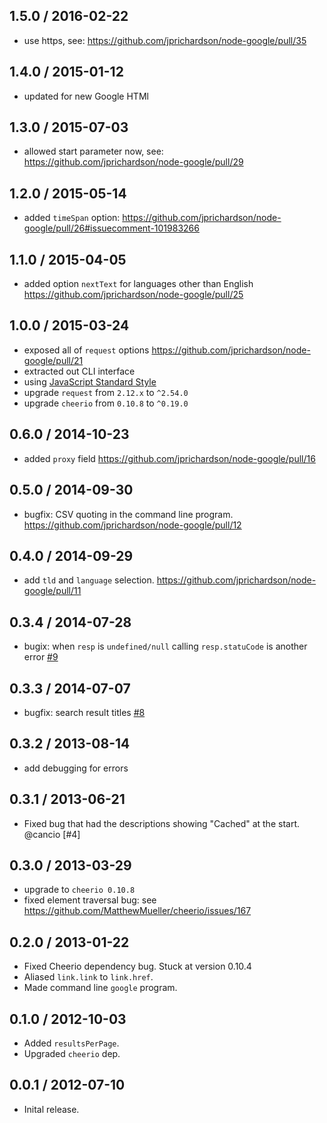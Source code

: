 1.5.0 / 2016-02-22
------------------
- use https, see: https://github.com/jprichardson/node-google/pull/35

1.4.0 / 2015-01-12
-----------------
- updated for new Google HTMl

1.3.0 / 2015-07-03
------------------
- allowed start parameter now, see: https://github.com/jprichardson/node-google/pull/29

1.2.0 / 2015-05-14
------------------
- added `timeSpan` option: https://github.com/jprichardson/node-google/pull/26#issuecomment-101983266

1.1.0 / 2015-04-05
------------------
- added option `nextText` for languages other than English https://github.com/jprichardson/node-google/pull/25

1.0.0 / 2015-03-24
------------------
- exposed all of `request` options https://github.com/jprichardson/node-google/pull/21
- extracted out CLI interface
- using [JavaScript Standard Style](https://github.com/feross/standard)
- upgrade `request` from `2.12.x` to `^2.54.0`
- upgrade `cheerio` from `0.10.8` to `^0.19.0`

0.6.0 / 2014-10-23
------------------
- added `proxy` field https://github.com/jprichardson/node-google/pull/16

0.5.0 / 2014-09-30
------------------
- bugfix: CSV quoting in the command line program. https://github.com/jprichardson/node-google/pull/12

0.4.0 / 2014-09-29
------------------
- add `tld` and `language` selection. https://github.com/jprichardson/node-google/pull/11

0.3.4 / 2014-07-28
------------------
* bugix: when `resp` is `undefined/null` calling `resp.statuCode` is another error [#9](https://github.com/jprichardson/node-google/pull/9)

0.3.3 / 2014-07-07
------------------
* bugfix: search result titles [#8](https://github.com/jprichardson/node-google/pull/8)

0.3.2 / 2013-08-14
------------------
* add debugging for errors

0.3.1 / 2013-06-21
------------------
* Fixed bug that had the descriptions showing "Cached" at the start. @cancio [#4]

0.3.0 / 2013-03-29
------------------
* upgrade to `cheerio 0.10.8`
* fixed element traversal bug: see https://github.com/MatthewMueller/cheerio/issues/167

0.2.0 / 2013-01-22
------------------
* Fixed Cheerio dependency bug. Stuck at version 0.10.4
* Aliased `link.link` to `link.href`.
* Made command line `google` program.

0.1.0 / 2012-10-03
------------------
* Added `resultsPerPage`.
* Upgraded `cheerio` dep.

0.0.1 / 2012-07-10
------------------
* Inital release.
